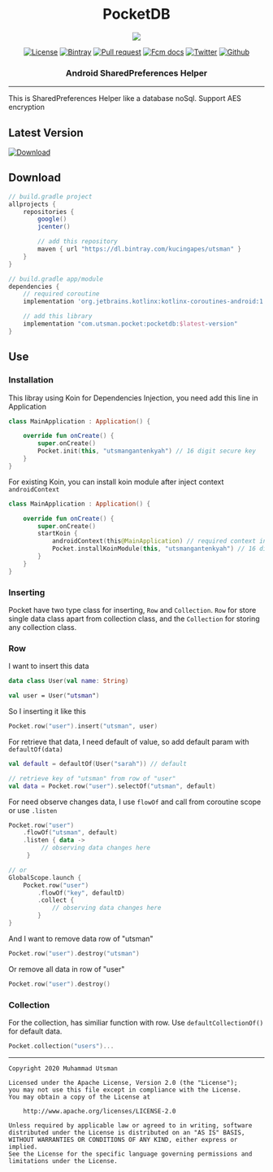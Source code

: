 <h1 align="center">
  PocketDB
</h1>

<p align="center">
  <img src="https://images.unsplash.com/photo-1560748526-881455a4e9b2?ixlib=rb-1.2.1&ixid=eyJhcHBfaWQiOjEyMDd9&auto=format&fit=crop&w=850&q=80"/>
</p>

<p align="center">
  <a href="LICENSE"><img alt="License" src="https://img.shields.io/badge/License-Apache%202.0-blue.svg"></a>
  <a href="https://bintray.com/kucingapes/utsman/com.utsman.pocket/1.0.9"><img alt="Bintray" src="https://api.bintray.com/packages/kucingapes/utsman/com.utsman.pocket/images/download.svg"></a>
  <a href="https://github.com/utsmannn/pocketdb/pulls"><img alt="Pull request" src="https://img.shields.io/badge/PRs-welcome-brightgreen.svg?style=flat"></a>
  <a href="https://developer.android.com/kotlin"><img alt="Fcm docs" src="https://img.shields.io/badge/Kotlin-Coroutine-orange?logo=kotlin&style=flat"></a>
  <a href="https://twitter.com/utsmannn"><img alt="Twitter" src="https://img.shields.io/twitter/follow/utsmannn"></a>
  <a href="https://github.com/utsmannn"><img alt="Github" src="https://img.shields.io/github/followers/utsmannn?label=follow&style=social"></a>
  <h3 align="center">Android SharedPreferences Helper</h3>
</p>

---

This is SharedPreferences Helper like a database noSql. Support AES encryption

## Latest Version
[ ![Download](https://api.bintray.com/packages/kucingapes/utsman/com.utsman.pocket/images/download.svg) ](https://bintray.com/kucingapes/utsman/com.utsman.pocket/_latestVersion)

## Download
```groovy
// build.gradle project
allprojects {
    repositories {
        google()
        jcenter()

        // add this repository
        maven { url "https://dl.bintray.com/kucingapes/utsman" }
    }
}

// build.gradle app/module
dependencies {
    // required coroutine
    implementation 'org.jetbrains.kotlinx:kotlinx-coroutines-android:1.3.8'

    // add this library
    implementation "com.utsman.pocket:pocketdb:$latest-version"
}
```

## Use
### Installation
This libray using Koin for Dependencies Injection, you need add this line in Application
```kotlin
class MainApplication : Application() {

    override fun onCreate() {
        super.onCreate()
        Pocket.init(this, "utsmangantenkyah") // 16 digit secure key
    }
}
```

For existing Koin, you can install koin module after inject context `androidContext`
```kotlin
class MainApplication : Application() {

    override fun onCreate() {
        super.onCreate()
        startKoin {
            androidContext(this@MainApplication) // required context injection
            Pocket.installKoinModule(this, "utsmangantenkyah") // 16 digit secure key
        }
    }
}
```

### Inserting
Pocket have two type class for inserting, `Row` and `Collection`. `Row` for store single data class apart from collection class, and the `Collection` for storing any collection class.

### Row
I want to insert this data
```kotlin
data class User(val name: String)

val user = User("utsman")
```

So I inserting it like this
```kotlin
Pocket.row("user").insert("utsman", user)
```

For retrieve that data, I need default of value, so add default param with `defaultOf(data)`
```kotlin
val default = defaultOf(User("sarah")) // default

// retrieve key of "utsman" from row of "user"
val data = Pocket.row("user").selectOf("utsman", default)
```

For need observe changes data, I use `flowOf` and call from coroutine scope or use `.listen`
```kotlin
Pocket.row("user")
    .flowOf("utsman", default)
    .listen { data ->
         // observing data changes here
     }

// or
GlobalScope.launch {
    Pocket.row("user")
        .flowOf("key", defaultD)
        .collect {
            // observing data changes here
        }
}
```

And I want to remove data row of "utsman"
```kotlin
Pocket.row("user").destroy("utsman")
```

Or remove all data in row of "user"
```kotlin
Pocket.row("user").destroy()
```

### Collection
For the collection, has similiar function with row. Use `defaultCollectionOf()` for default data.
```kotlin
Pocket.collection("users")...
```

---

```
Copyright 2020 Muhammad Utsman

Licensed under the Apache License, Version 2.0 (the "License");
you may not use this file except in compliance with the License.
You may obtain a copy of the License at

    http://www.apache.org/licenses/LICENSE-2.0

Unless required by applicable law or agreed to in writing, software
distributed under the License is distributed on an "AS IS" BASIS,
WITHOUT WARRANTIES OR CONDITIONS OF ANY KIND, either express or implied.
See the License for the specific language governing permissions and
limitations under the License.
```